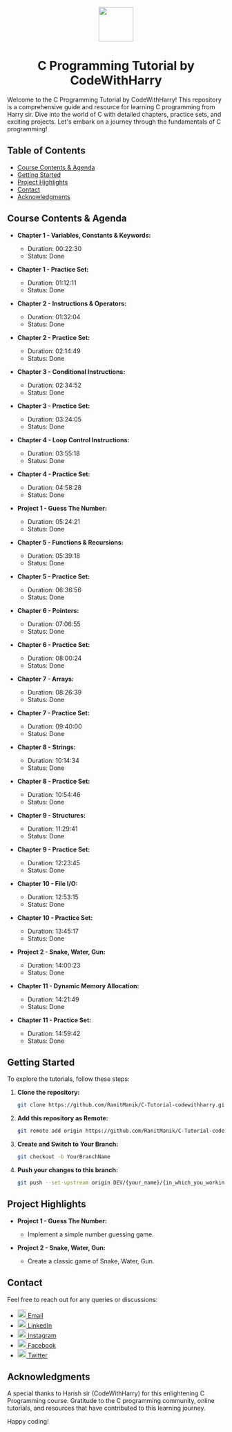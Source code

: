 <a name="readme-top"></a>
<div align="center">
  <img width="80px" src="https://upload.wikimedia.org/wikipedia/commons/1/19/C_Logo.png">
  <h1> C Programming Tutorial by CodeWithHarry</h1>
</div>


Welcome to the C Programming Tutorial by CodeWithHarry! This repository is a comprehensive guide and resource for learning C programming from Harry sir. Dive into the world of C with detailed chapters, practice sets, and exciting projects. Let's embark on a journey through the fundamentals of C programming!


## Table of Contents

- [Course Contents & Agenda](#course-contents--agenda)
- [Getting Started](#getting-started)
- [Project Highlights](#project-highlights)
- [Contact](#contact)
- [Acknowledgments](#acknowledgments)


## Course Contents & Agenda

- **Chapter 1 - Variables, Constants & Keywords:**
  - Duration: 00:22:30
  - Status: Done

- **Chapter 1 - Practice Set:**
  - Duration: 01:12:11
  - Status: Done

- **Chapter 2 - Instructions & Operators:**
  - Duration: 01:32:04
  - Status: Done

- **Chapter 2 - Practice Set:**
  - Duration: 02:14:49
  - Status: Done

- **Chapter 3 - Conditional Instructions:**
  - Duration: 02:34:52
  - Status: Done

- **Chapter 3 - Practice Set:**
  - Duration: 03:24:05
  - Status: Done

- **Chapter 4 - Loop Control Instructions:**
  - Duration: 03:55:18
  - Status: Done

- **Chapter 4 - Practice Set:**
  - Duration: 04:58:28
  - Status: Done

- **Project 1 - Guess The Number:**
  - Duration: 05:24:21
  - Status: Done

- **Chapter 5 - Functions & Recursions:**
  - Duration: 05:39:18
  - Status: Done

- **Chapter 5 - Practice Set:**
  - Duration: 06:36:56
  - Status: Done

- **Chapter 6 - Pointers:**
  - Duration: 07:06:55
  - Status: Done

- **Chapter 6 - Practice Set:**
  - Duration: 08:00:24
  - Status: Done

- **Chapter 7 - Arrays:**
  - Duration: 08:26:39
  - Status: Done

- **Chapter 7 - Practice Set:**
  - Duration: 09:40:00
  - Status: Done

- **Chapter 8 - Strings:**
  - Duration: 10:14:34
  - Status: Done

- **Chapter 8 - Practice Set:**
  - Duration: 10:54:46
  - Status: Done

- **Chapter 9 - Structures:**
  - Duration: 11:29:41
  - Status: Done

- **Chapter 9 - Practice Set:**
  - Duration: 12:23:45
  - Status: Done

- **Chapter 10 - File I/O:**
  - Duration: 12:53:15
  - Status: Done

- **Chapter 10 - Practice Set:**
  - Duration: 13:45:17
  - Status: Done

- **Project 2 - Snake, Water, Gun:**
  - Duration: 14:00:23
  - Status: Done

- **Chapter 11 - Dynamic Memory Allocation:**
  - Duration: 14:21:49
  - Status: Done

- **Chapter 11 - Practice Set:**
  - Duration: 14:59:42
  - Status: Done

## Getting Started

To explore the tutorials, follow these steps:

1. **Clone the repository:**
   ```bash
   git clone https://github.com/RanitManik/C-Tutorial-codewithharry.git
   ```

2. **Add this repository as Remote:**
   ```bash
   git remote add origin https://github.com/RanitManik/C-Tutorial-codewithharry.git
   ```

3. **Create and Switch to Your Branch:**
   ```bash
   git checkout -b YourBranchName
   ```

4. **Push your changes to this branch:**
   ```bash
   git push --set-upstream origin DEV/{your_name}/{in_which_you_working_on}
   ```

## Project Highlights

- **Project 1 - Guess The Number:**
  - Implement a simple number guessing game.

- **Project 2 - Snake, Water, Gun:**
  - Create a classic game of Snake, Water, Gun.

## Contact

Feel free to reach out for any queries or discussions:

- [<img src="https://cdn4.iconfinder.com/data/icons/social-media-logos-6/512/112-gmail_email_mail-512.png" height="20" /> Email](mailto:ranitmanik.dev@gmail.com)
- [<img src="https://upload.wikimedia.org/wikipedia/commons/thumb/c/ca/LinkedIn_logo_initials.png/480px-LinkedIn_logo_initials.png" height="20" /> LinkedIn](https://www.linkedin.com/in/ranit-manik/)
- [<img src="https://upload.wikimedia.org/wikipedia/commons/thumb/a/a5/Instagram_icon.png/600px-Instagram_icon.png" height="20" /> Instagram](https://www.instagram.com/ranit_manik_/)
- [<img src="https://upload.wikimedia.org/wikipedia/commons/6/6c/Facebook_Logo_2023.png" height="20" /> Facebook](https://www.facebook.com/RanitKumarManik/)
- [<img src="https://upload.wikimedia.org/wikipedia/commons/thumb/6/6f/Logo_of_Twitter.svg/512px-Logo_of_Twitter.svg.png" height="20" /> Twitter](https://twitter.com/RANIT_MANIK)


## Acknowledgments

A special thanks to Harish sir (CodeWithHarry) for this enlightening C Programming course. Gratitude to the C programming community, online tutorials, and resources that have contributed to this learning journey.

Happy coding!
